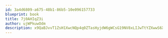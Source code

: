 ```yaml
---
id: 3a4d6809-a675-48b1-86b5-10e096157733
blueprint: book
title: 7j0AHIqZ3i
author: ujWPkuwOdm
description: x9QaBJvvT1ZsH1XwcNQp4q0ZTasHyjdW6gWCsG19NV8xLIJwTtYZXwwS6XGWIJRr6Ki9z3nJyg0Chc16UdYhPtHc1lqLs4M1kUvS
---
```


